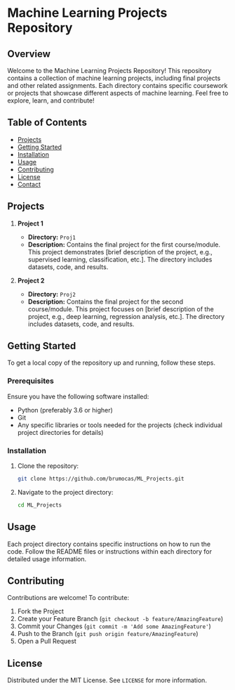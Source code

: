 # Machine Learning Projects Repository

## Overview

Welcome to the Machine Learning Projects Repository! This repository contains a collection of machine learning projects, including final projects and other related assignments. Each directory contains specific coursework or projects that showcase different aspects of machine learning. Feel free to explore, learn, and contribute!

## Table of Contents

- [Projects](#projects)
- [Getting Started](#getting-started)
- [Installation](#installation)
- [Usage](#usage)
- [Contributing](#contributing)
- [License](#license)
- [Contact](#contact)

## Projects

1. **Project 1**
   - **Directory:** `Proj1`
   - **Description:** Contains the final project for the first course/module. This project demonstrates [brief description of the project, e.g., supervised learning, classification, etc.]. The directory includes datasets, code, and results.

2. **Project 2**
   - **Directory:** `Proj2`
   - **Description:** Contains the final project for the second course/module. This project focuses on [brief description of the project, e.g., deep learning, regression analysis, etc.]. The directory includes datasets, code, and results.

## Getting Started

To get a local copy of the repository up and running, follow these steps.

### Prerequisites

Ensure you have the following software installed:

- Python (preferably 3.6 or higher)
- Git
- Any specific libraries or tools needed for the projects (check individual project directories for details)

### Installation

1. Clone the repository:
   ```sh
   git clone https://github.com/brumocas/ML_Projects.git
   ```

2. Navigate to the project directory:
   ```sh
   cd ML_Projects
   ```
## Usage

Each project directory contains specific instructions on how to run the code. Follow the README files or instructions within each directory for detailed usage information.

## Contributing

Contributions are welcome! To contribute:

1. Fork the Project
2. Create your Feature Branch (`git checkout -b feature/AmazingFeature`)
3. Commit your Changes (`git commit -m 'Add some AmazingFeature'`)
4. Push to the Branch (`git push origin feature/AmazingFeature`)
5. Open a Pull Request

## License

Distributed under the MIT License. See `LICENSE` for more information.
